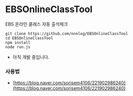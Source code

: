 # EBSOnlineClassTool
EBS 온라인 클래스 자동 출석체크
```
git clone https://github.com/nnnlog/EBSOnlineClassTool
cd EBSOnlineClassTool
npm install
node run.js
```
* 아직 개발 중입니다.

### 사용법
* [https://blog.naver.com/sorisem4106/221902986240](https://blog.naver.com/sorisem4106/221902986240)